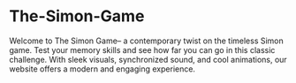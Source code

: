 # The-Simon-Game
Welcome to The Simon Game– a contemporary twist on the timeless Simon game. Test your memory skills and see how far you can go in this classic challenge. With sleek visuals, synchronized sound, and cool animations, our website offers a modern and engaging experience.
